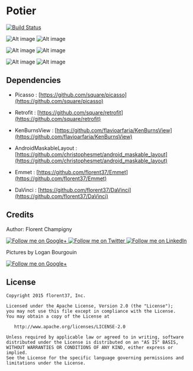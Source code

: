 Potier
=======

[![Build Status](https://travis-ci.org/florent37/Emmet.svg)](https://travis-ci.org/florent37/Emmet)

![Alt image](https://raw.githubusercontent.com/florent37/Potier/master/screenshot/home1.png)
![Alt image](https://raw.githubusercontent.com/florent37/Potier/master/screenshot/home2.png)

![Alt image](https://raw.githubusercontent.com/florent37/Potier/master/screenshot/command.png)
![Alt image](https://raw.githubusercontent.com/florent37/Potier/master/screenshot/detail.png)

![Alt image](https://raw.githubusercontent.com/florent37/Potier/master/screenshot/wear1.png)
![Alt image](https://raw.githubusercontent.com/florent37/Potier/master/screenshot/wear2.png)

Dependencies
--------

- Picasso : [https://github.com/square/picasso](https://github.com/square/picasso)
- Retrofit : [https://github.com/square/retrofit](https://github.com/square/retrofit)
- KenBurnsView : [https://github.com/flavioarfaria/KenBurnsView](https://github.com/flavioarfaria/KenBurnsView)
- AndroidMaskableLayout : [https://github.com/christophesmet/android_maskable_layout](https://github.com/christophesmet/android_maskable_layout)

- Emmet : [https://github.com/florent37/Emmet](https://github.com/florent37/Emmet)
- DaVinci : [https://github.com/florent37/DaVinci](https://github.com/florent37/DaVinci)

Credits
-------

Author: Florent Champigny

<a href="https://plus.google.com/+florentchampigny">
  <img alt="Follow me on Google+"
       src="https://raw.githubusercontent.com/florent37/DaVinci/master/mobile/src/main/res/drawable-hdpi/gplus.png" />
</a>
<a href="https://twitter.com/florent_champ">
  <img alt="Follow me on Twitter"
       src="https://raw.githubusercontent.com/florent37/DaVinci/master/mobile/src/main/res/drawable-hdpi/twitter.png" />
</a>
<a href="https://www.linkedin.com/profile/view?id=297860624">
  <img alt="Follow me on LinkedIn"
       src="https://raw.githubusercontent.com/florent37/DaVinci/master/mobile/src/main/res/drawable-hdpi/linkedin.png" />
</a>


Pictures by Logan Bourgouin

<a href="https://plus.google.com/+LoganBOURGOIN">
  <img alt="Follow me on Google+"
       src="https://raw.githubusercontent.com/florent37/DaVinci/master/mobile/src/main/res/drawable-hdpi/gplus.png" />
</a>

License
--------

    Copyright 2015 florent37, Inc.

    Licensed under the Apache License, Version 2.0 (the "License");
    you may not use this file except in compliance with the License.
    You may obtain a copy of the License at

       http://www.apache.org/licenses/LICENSE-2.0

    Unless required by applicable law or agreed to in writing, software
    distributed under the License is distributed on an "AS IS" BASIS,
    WITHOUT WARRANTIES OR CONDITIONS OF ANY KIND, either express or implied.
    See the License for the specific language governing permissions and
    limitations under the License.


[snap]: https://oss.sonatype.org/content/repositories/snapshots/
[tuto_wear]: http://tutos-android-france.com/developper-une-application-pour-les-montres-android-wear/
[gson]: https://github.com/google/gson
